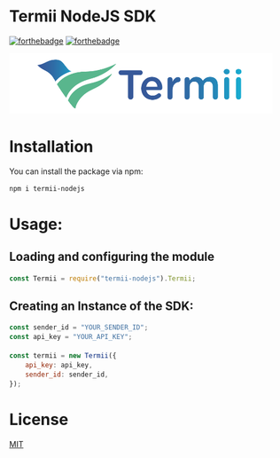 # Termii NodeJS SDK

[![forthebadge](https://forthebadge.com/images/badges/built-with-love.svg)](https://forthebadge.com)
[![forthebadge](https://forthebadge.com/images/badges/made-with-javascript.svg)](https://forthebadge.com)

![Termii](/images/termii.png "Termii")

# Installation

You can install the package via npm:

```bash
npm i termii-nodejs
```

# Usage:

## Loading and configuring the module

```javascript
const Termii = require("termii-nodejs").Termii;
```

## Creating an Instance of the SDK:

```javascript
const sender_id = "YOUR_SENDER_ID";
const api_key = "YOUR_API_KEY";

const termii = new Termii({
	api_key: api_key,
	sender_id: sender_id,
});
```

# License

[MIT](https://github.com/drchibs/termii-nodejs/blob/main/LICENSE)
